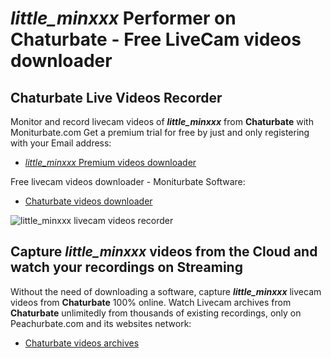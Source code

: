 # _little_minxxx_ Performer on Chaturbate - Free LiveCam videos downloader

## Chaturbate Live Videos Recorder

Monitor and record livecam videos of **_little_minxxx_** from **Chaturbate** with Moniturbate.com
Get a premium trial for free by just and only registering with your Email address:
* [_little_minxxx_ Premium videos downloader](https://moniturbate.com/request-demo-licence-key.html)

Free livecam videos downloader - Moniturbate Software:
* [Chaturbate videos downloader](https://moniturbate.com/moniturbate-download-software.html)

![_little_minxxx_ livecam videos recorder](https://peachurnet.com/templates/moniturbate-software.png)


## Capture _little_minxxx_ videos from the Cloud and watch your recordings on Streaming

Without the need of downloading a software, capture **_little_minxxx_** livecam videos from **Chaturbate** 100% online.
Watch Livecam archives from **Chaturbate** unlimitedly from thousands of existing recordings, only on Peachurbate.com and its websites network:
* [Chaturbate videos archives](https://peachurnet.com/)